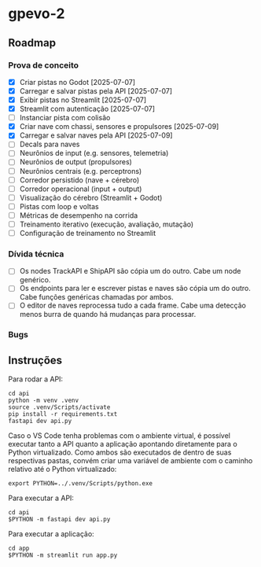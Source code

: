 # gpevo-2

## Roadmap

### Prova de conceito

- [x] Criar pistas no Godot [2025-07-07]
- [x] Carregar e salvar pistas pela API [2025-07-07]
- [x] Exibir pistas no Streamlit [2025-07-07]
- [x] Streamlit com autenticação [2025-07-07]
- [ ] Instanciar pista com colisão
- [x] Criar nave com chassi, sensores e propulsores [2025-07-09]
- [x] Carregar e salvar naves pela API [2025-07-09]
- [ ] Decals para naves
- [ ] Neurônios de input (e.g. sensores, telemetria)
- [ ] Neurônios de output (propulsores)
- [ ] Neurônios centrais (e.g. perceptrons)
- [ ] Corredor persistido (nave + cérebro)
- [ ] Corredor operacional (input + output)
- [ ] Visualização do cérebro (Streamlit + Godot)
- [ ] Pistas com loop e voltas
- [ ] Métricas de desempenho na corrida
- [ ] Treinamento iterativo (execução, avaliação, mutação)
- [ ] Configuração de treinamento no Streamlit

### Dívida técnica

- [ ] Os nodes TrackAPI e ShipAPI são cópia um do outro. Cabe um node genérico.
- [ ] Os endpoints para ler e escrever pistas e naves são cópia um do outro. Cabe funções genéricas chamadas por ambos.
- [ ] O editor de naves reprocessa tudo a cada frame. Cabe uma detecção menos burra de quando há mudanças para processar.

### Bugs

## Instruções

Para rodar a API:

```
cd api
python -m venv .venv
source .venv/Scripts/activate
pip install -r requirements.txt
fastapi dev api.py
```

Caso o VS Code tenha problemas com o ambiente virtual, é possível executar tanto a API quanto a aplicação apontando diretamente para o Python virtualizado. Como ambos são executados de dentro de suas respectivas pastas, convém criar uma variável de ambiente com o caminho relativo até o Python virtualizado:

```
export PYTHON=../.venv/Scripts/python.exe
```

Para executar a API:

```
cd api
$PYTHON -m fastapi dev api.py
```

Para executar a aplicação:

```
cd app
$PYTHON -m streamlit run app.py
```